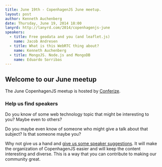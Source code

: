 ```yaml
---
title: June 19th - CopenhagenJS June meetup.
layout: post
author: Kenneth Auchenberg
date: Thursday, June 19, 2014 18:00
lanyrd: http://lanyrd.com/2014/copenhagenjs-june
speakers:
  - title: Free geodata and you (and leaflet.js)
    name: Jacob Andresen
  - title: What is this WebRTC thing about?
    name: Kenneth Auchenberg
  - title: MongoJS. Node.js and MongoDB
    name: Eduardo Sorribas
---
```


## Welcome to our June meetup 

The June CopenhagenJS meetup is hosted by [Conferize](http://www.conferize.com/).

### Help us find speakers

Do you know of some web technology topic that might be interesting to you? Maybe even to others?

Do you maybe even know of someone who might give a talk about that subject? Is that someone maybe you?

Why not give us a hand and [give us some speaker suggestions](http://copenhagenjs.dk/upcoming/). It will make the organization of CopenhagenJS easier and will keep the content interesting and diverse. This is a way that you can contribute to making our community great. 
